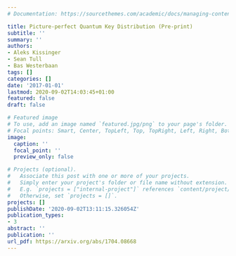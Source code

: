 ```yaml
---
# Documentation: https://sourcethemes.com/academic/docs/managing-content/

title: Picture-perfect Quantum Key Distribution (Pre-print)
subtitle: ''
summary: ''
authors:
- Aleks Kissinger
- Sean Tull
- Bas Westerbaan
tags: []
categories: []
date: '2017-01-01'
lastmod: 2020-09-02T14:03:45+01:00
featured: false
draft: false

# Featured image
# To use, add an image named `featured.jpg/png` to your page's folder.
# Focal points: Smart, Center, TopLeft, Top, TopRight, Left, Right, BottomLeft, Bottom, BottomRight.
image:
  caption: ''
  focal_point: ''
  preview_only: false

# Projects (optional).
#   Associate this post with one or more of your projects.
#   Simply enter your project's folder or file name without extension.
#   E.g. `projects = ["internal-project"]` references `content/project/deep-learning/index.md`.
#   Otherwise, set `projects = []`.
projects: []
publishDate: '2020-09-02T13:11:15.326054Z'
publication_types:
- 3
abstract: ''
publication: ''
url_pdf: https://arxiv.org/abs/1704.08668
---
```

